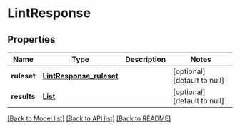 # LintResponse
## Properties

Name | Type | Description | Notes
------------ | ------------- | ------------- | -------------
**ruleset** | [**LintResponse_ruleset**](LintResponse_ruleset.md) |  | [optional] [default to null]
**results** | [**List**](Result.md) |  | [optional] [default to null]

[[Back to Model list]](../README.md#documentation-for-models) [[Back to API list]](../README.md#documentation-for-api-endpoints) [[Back to README]](../README.md)

